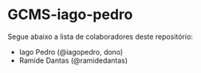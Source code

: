 # GCMS-iago-pedro

Segue abaixo a lista de colaboradores deste repositório:

* Iago Pedro (@iagopedro, dono)
* Ramide Dantas (@ramidedantas)

